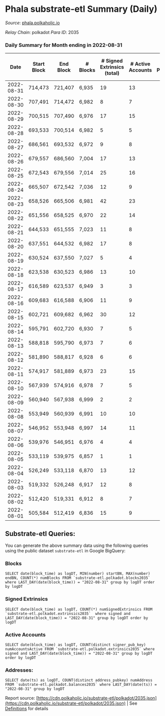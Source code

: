 # Phala substrate-etl Summary (Daily)

_Source_: [phala.polkaholic.io](https://phala.polkaholic.io)

*Relay Chain*: polkadot
*Para ID*: 2035



### Daily Summary for Month ending in 2022-08-31


| Date | Start Block | End Block | # Blocks | # Signed Extrinsics (total) | # Active Accounts | # Passive | # New | # Addresses with Balances | # Events | # Transfers | # XCM Transfers In | # XCM Transfers Out |
| ---- | ----------- | --------- | -------- | --------------------------- | ----------------- | --------- | ----- | ------------------------- | -------- | ----------- | ------------------ | ------------------- |
| 2022-08-31 | 714,473 | 721,407 | 6,935  | 19 | 13 |  |  | 2,563 | 14,029 | 6 ($48.05) | 1 ($20.41) | 1 ($20.53) |
| 2022-08-30 | 707,491 | 714,472 | 6,982  | 8 | 7 |  |  | 2,560 | 14,021 | 2 ($68.49) |   |   |
| 2022-08-29 | 700,515 | 707,490 | 6,976  | 17 | 15 |  |  | 2,558 | 14,075 | 2 ($1.11) |   | 1 ($4.17) |
| 2022-08-28 | 693,533 | 700,514 | 6,982  | 5 | 5 |  |  | 2,557 | 14,002 |   |   |   |
| 2022-08-27 | 686,561 | 693,532 | 6,972  | 9 | 8 |  |  | 2,557 | 14,010 | 2 ($16.53) |   | 1 ($0.09) |
| 2022-08-26 | 679,557 | 686,560 | 7,004  | 17 | 13 |  |  | 2,557 | 14,125 | 4 ($103.25) |   |   |
| 2022-08-25 | 672,543 | 679,556 | 7,014  | 25 | 16 |  |  | 2,555 | 14,281 | 7 ($525.44) | 5 ($3.41) | 8 ($316.12) |
| 2022-08-24 | 665,507 | 672,542 | 7,036  | 12 | 9 |  |  | 2,551 | 14,196 | 2 ($8.56) | 4 ($6.97) | 4 ($1.57) |
| 2022-08-23 | 658,526 | 665,506 | 6,981  | 42 | 23 |  |  | 2,550 | 14,365 | 17 ($66.21) | 8 ($1.44) | 8 ($1.74) |
| 2022-08-22 | 651,556 | 658,525 | 6,970  | 22 | 14 |  |  | 2,537 | 14,111 | 4 ($88.18) |   | 2 ($0.61) |
| 2022-08-21 | 644,533 | 651,555 | 7,023  | 11 | 8 |  |  | 2,532 | 14,116 | 4 ($37.21) |   |   |
| 2022-08-20 | 637,551 | 644,532 | 6,982  | 17 | 8 |  |  | 2,532 | 14,078 | 5 ($39.15) |   |   |
| 2022-08-19 | 630,524 | 637,550 | 7,027  | 5 | 4 |  |  | 2,528 | 14,098 | 1 ($60.99) |   |   |
| 2022-08-18 | 623,538 | 630,523 | 6,986  | 13 | 10 |  |  | 2,528 | 14,058 | 2 ($6.09) |   |   |
| 2022-08-17 | 616,589 | 623,537 | 6,949  | 3 | 3 |  |  | 2,527 | 13,926 | 1 ($0.13) |   |   |
| 2022-08-16 | 609,683 | 616,588 | 6,906  | 11 | 9 |  |  | 2,526 | 13,920 | 1 ($33.34) |   |   |
| 2022-08-15 | 602,721 | 609,682 | 6,962  | 30 | 12 |  |  | 2,524 | 14,165 | 1 ($6.70) |   |   |
| 2022-08-14 | 595,791 | 602,720 | 6,930  | 7 | 5 |  |  | 2,523 | 13,912 | 2 ($5.55) |   |   |
| 2022-08-13 | 588,818 | 595,790 | 6,973  | 7 | 6 |  |  | 2,522 | 13,993 | 1 ($0.41) |   |   |
| 2022-08-12 | 581,890 | 588,817 | 6,928  | 6 | 6 |  |  | 2,522 | 13,908 | 2 ($1.48) |   |   |
| 2022-08-11 | 574,917 | 581,889 | 6,973  | 23 | 15 |  |  | 2,521 | 14,103 | 8 ($10,103.12) |   |   |
| 2022-08-10 | 567,939 | 574,916 | 6,978  | 7 | 5 |  |  | 2,514 | 14,009 |   |   |   |
| 2022-08-09 | 560,940 | 567,938 | 6,999  | 2 | 2 |  |  | 2,514 | 14,018 |   |   |   |
| 2022-08-08 | 553,949 | 560,939 | 6,991  | 10 | 10 |  |  | 2,514 | 14,053 |   |   |   |
| 2022-08-07 | 546,952 | 553,948 | 6,997  | 14 | 11 |  |  | 2,514 | 14,085 | 2 ($6.16) |   |   |
| 2022-08-06 | 539,976 | 546,951 | 6,976  | 4 | 4 |  |  | 2,513 | 13,983 |   |   |   |
| 2022-08-05 | 533,119 | 539,975 | 6,857  | 1 | 1 |  |  | 2,513 | 13,723 |   |   |   |
| 2022-08-04 | 526,249 | 533,118 | 6,870  | 13 | 12 |  |  | 2,513 | 13,844 | 2 ($1.92) |   |   |
| 2022-08-03 | 519,332 | 526,248 | 6,917  | 12 | 8 |  |  | 2,512 | 13,918 | 4 ($3.64) |   |   |
| 2022-08-02 | 512,420 | 519,331 | 6,912  | 8 | 7 |  |  | 2,509 | 13,877 |   |   |   |
| 2022-08-01 | 505,584 | 512,419 | 6,836  | 15 | 9 |  |  | 2,509 | 13,776 | 2 ($98.54) |   |   |

## Substrate-etl Queries:
You can generate the above summary data using the following queries using the public dataset `substrate-etl` in Google BigQuery:


### Blocks
```
SELECT date(block_time) as logDT, MIN(number) startBN, MAX(number) endBN, COUNT(*) numBlocks FROM `substrate-etl.polkadot.blocks2035`  where LAST_DAY(date(block_time)) = "2022-08-31" group by logDT order by logDT
```


### Signed Extrinsics
```
SELECT date(block_time) as logDT, COUNT(*) numSignedExtrinsics FROM `substrate-etl.polkadot.extrinsics2035`  where signed and LAST_DAY(date(block_time)) = "2022-08-31" group by logDT order by logDT
```


### Active Accounts
```
SELECT date(block_time) as logDT, COUNT(distinct signer_pub_key) numAccountsActive FROM `substrate-etl.polkadot.extrinsics2035` where signed and LAST_DAY(date(block_time)) = "2022-08-31" group by logDT order by logDT
```


### Addresses:
```
SELECT date(ts) as logDT, COUNT(distinct address_pubkey) numAddress FROM `substrate-etl.polkadot.balances2035` where LAST_DAY(date(ts)) = "2022-08-31" group by logDT
```



Report source: [https://cdn.polkaholic.io/substrate-etl/polkadot/2035.json](https://cdn.polkaholic.io/substrate-etl/polkadot/2035.json) | See [Definitions](/DEFINITIONS.md) for details
